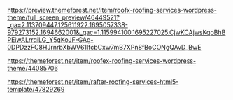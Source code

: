 https://preview.themeforest.net/item/roofx-roofing-services-wordpress-theme/full_screen_preview/46449521?_ga=2.113709447.125611922.1695057338-979273152.1694662001&_gac=1.115994100.1695227025.CjwKCAjwsKqoBhBPEiwALrrqiLG_Y5qKoJF-GAg-0DPDzzFC8HJrnrbXbWV61IfcbCxw7mB7XPn8fBoCONgQAvD_BwE


https://themeforest.net/item/roofex-roofing-services-wordpress-theme/44085706


https://themeforest.net/item/rafter-roofing-services-html5-template/47829269
